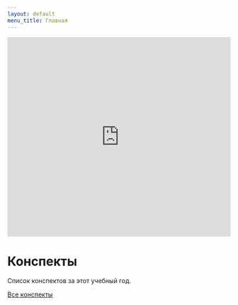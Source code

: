 ```yaml
---
layout: default
menu_title: Главная
---
```


<iframe src="https://calendar.google.com/calendar/embed?showTitle=0&amp;showPrint=0&amp;showCalendars=0&amp;showTz=0&amp;mode=AGENDA&amp;height=450&amp;wkst=2&amp;bgcolor=%23FFFFFF&amp;src=cijps4dd37nh36sd4pctbt5m9k%40group.calendar.google.com&amp;color=%235A6986&amp;ctz=Asia%2FYekaterinburg" style="border-width:0" width="100%" height="450" frameborder="0" scrolling="no"></iframe>



# Конспекты

Список конспектов за этот учебный год.

[Все конспекты](texts/)